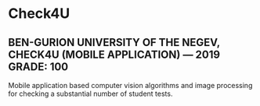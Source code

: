 # Check4U
## BEN-GURION UNIVERSITY OF THE NEGEV, CHECK4U (MOBILE APPLICATION) — 2019  GRADE: 100
Mobile application based computer vision algorithms and image processing for checking a substantial number of student tests. 
